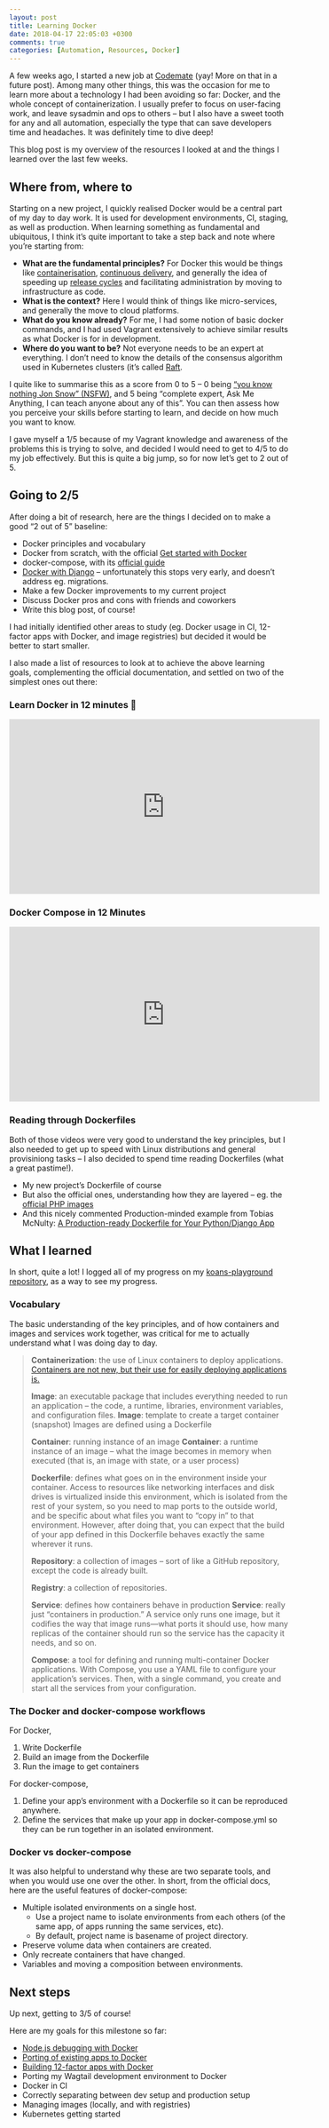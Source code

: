 ```yaml
---
layout: post
title: Learning Docker
date: 2018-04-17 22:05:03 +0300
comments: true
categories: [Automation, Resources, Docker]
---
```


A few weeks ago, I started a new job at [Codemate](https://www.codemate.com/) (yay! More on that in a future post). Among many other things, this was the occasion for me to learn more about a technology I had been avoiding so far: Docker, and the whole concept of containerization. I usually prefer to focus on user-facing work, and leave sysadmin and ops to others – but I also have a sweet tooth for any and all automation, especially the type that can save developers time and headaches. It was definitely time to dive deep!

This blog post is my overview of the resources I looked at and the things I learned over the last few weeks.

<!-- more -->

## Where from, where to

Starting on a new project, I quickly realised Docker would be a central part of my day to day work. It is used for development environments, CI, staging, as well as production. When learning something as fundamental and ubiquitous, I think it’s quite important to take a step back and note where you’re starting from:

* **What are the fundamental principles?** For Docker this would be things like [containerisation](https://en.wikipedia.org/wiki/Operating-system-level_virtualization), [continuous delivery](https://en.wikipedia.org/wiki/Continuous_delivery), and generally the idea of speeding up [release cycles](https://en.wikipedia.org/wiki/Software_release_life_cycle) and facilitating administration by moving to infrastructure as code.
* **What is the context?** Here I would think of things like micro-services, and generally the move to cloud platforms.
* **What do you know already?** For me, I had some notion of basic docker commands, and I had used Vagrant extensively to achieve similar results as what Docker is for in development.
* **Where do you want to be?** Not everyone needs to be an expert at everything. I don’t need to know the details of the consensus algorithm used in Kubernetes clusters (it’s called [Raft](<https://en.wikipedia.org/wiki/Raft_(computer_science)>).

I quite like to summarise this as a score from 0 to 5 – 0 being [“you know nothing Jon Snow” (NSFW)](https://www.youtube.com/watch?v=dQw4w9WgXcQ), and 5 being “complete expert, Ask Me Anything, I can teach anyone about any of this”. You can then assess how you perceive your skills before starting to learn, and decide on how much you want to know.

I gave myself a 1/5 because of my Vagrant knowledge and awareness of the problems this is trying to solve, and decided I would need to get to 4/5 to do my job effectively. But this is quite a big jump, so for now let’s get to 2 out of 5.

## Going to 2/5

After doing a bit of research, here are the things I decided on to make a good “2 out of 5” baseline:

* Docker principles and vocabulary
* Docker from scratch, with the official [Get started with Docker](https://docs.docker.com/get-started/)
* docker-compose, with its [official guide](https://docs.docker.com/compose/)
* [Docker with Django](https://docs.docker.com/compose/django/) – unfortunately this stops very early, and doesn’t address eg. migrations.
* Make a few Docker improvements to my current project
* Discuss Docker pros and cons with friends and coworkers
* Write this blog post, of course!

I had initially identified other areas to study (eg. Docker usage in CI, 12-factor apps with Docker, and image registries) but decided it would be better to start smaller.

I also made a list of resources to look at to achieve the above learning goals, complementing the official documentation, and settled on two of the simplest ones out there:

### Learn Docker in 12 minutes 🐳

<iframe width="560" height="315" src="https://www.youtube.com/watch?v=YFl2mCHdv24" frameborder="0" allow="autoplay; encrypted-media" allowfullscreen></iframe>

### Docker Compose in 12 Minutes

<iframe width="560" height="315" src="https://www.youtube.com/watch?v=Qw9zlE3t8Ko" frameborder="0" allow="autoplay; encrypted-media" allowfullscreen></iframe>

### Reading through Dockerfiles

Both of those videos were very good to understand the key principles, but I also needed to get up to speed with Linux distributions and general provisiniong tasks – I also decided to spend time reading Dockerfiles (what a great pastime!).

* My new project’s Dockerfile of course
* But also the official ones, understanding how they are layered – eg. the [official PHP images](https://github.com/docker-library/php/blob/c4f059d09d7eefcb73304d198faa7674610ed810/7.2/stretch/apache/Dockerfile)
* And this nicely commented Production-minded example from Tobias McNulty: [A Production-ready Dockerfile for Your Python/Django App](https://www.caktusgroup.com/blog/2017/03/14/production-ready-dockerfile-your-python-django-app/)

## What I learned

In short, quite a lot! I logged all of my progress on my [koans-playground repository](https://github.com/thibaudcolas/koans-playground/tree/master/docker), as a way to see my progress.

### Vocabulary

The basic understanding of the key principles, and of how containers and images and services work together, was critical for me to actually understand what I was doing day to day.

> **Containerization**: the use of Linux containers to deploy applications.
> [Containers are not new, but their use for easily deploying applications is.](https://docs.docker.com/get-started/)
>
> **Image**: an executable package that includes everything needed to run an application – the code, a runtime, libraries, environment variables, and configuration files.
> **Image**: template to create a target container (snapshot)
> Images are defined using a Dockerfile
>
> **Container**: running instance of an image
> **Container**: a runtime instance of an image – what the image becomes in memory when executed (that is, an image with state, or a user process)
>
> **Dockerfile**: defines what goes on in the environment inside your container.
> Access to resources like networking interfaces and disk drives is virtualized inside this environment, which is isolated from the rest of your system, so you need to map ports to the outside world, and be specific about what files you want to “copy in” to that environment.
> However, after doing that, you can expect that the build of your app defined in this Dockerfile behaves exactly the same wherever it runs.
>
> **Repository**: a collection of images – sort of like a GitHub repository, except the code is already built.
>
> **Registry**: a collection of repositories.
>
> **Service**: defines how containers behave in production
> **Service**: really just “containers in production.” A service only runs one image, but it codifies the way that image runs—what ports it should use, how many replicas of the container should run so the service has the capacity it needs, and so on.
>
> **Compose**: a tool for defining and running multi-container Docker applications. With Compose, you use a YAML file to configure your application’s services. Then, with a single command, you create and start all the services from your configuration.

### The Docker and docker-compose workflows

For Docker,

1. Write Dockerfile
2. Build an image from the Dockerfile
3. Run the image to get containers

For docker-compose,

1. Define your app’s environment with a Dockerfile so it can be reproduced anywhere.
2. Define the services that make up your app in docker-compose.yml so they can be run together in an isolated environment.

### Docker vs docker-compose

It was also helpful to understand why these are two separate tools, and when you would use one over the other. In short, from the official docs, here are the useful features of docker-compose:

* Multiple isolated environments on a single host.
  * Use a project name to isolate environments from each others (of the same app, of apps running the same services, etc).
  * By default, project name is basename of project directory.
* Preserve volume data when containers are created.
* Only recreate containers that have changed.
* Variables and moving a composition between environments.

## Next steps

Up next, getting to 3/5 of course!

Here are my goals for this milestone so far:

* [Node.js debugging with Docker](https://github.com/docker/labs/tree/master/developer-tools/nodejs-debugging)
* [Porting of existing apps to Docker](https://github.com/docker/labs/tree/master/developer-tools/nodejs/porting/)
* [Building 12-factor apps with Docker](https://github.com/docker/labs/tree/master/12factor)
* Porting my Wagtail development environment to Docker
* Docker in CI
* Correctly separating between dev setup and production setup
* Managing images (locally, and with registries)
* Kubernetes getting started
